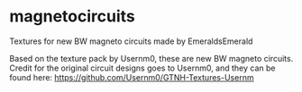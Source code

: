 # magnetocircuits
Textures for new BW magneto circuits made by EmeraldsEmerald

Based on the texture pack by Usernm0, these are new BW magneto circuits. Credit for the original circuit designs goes to Usernm0, and they can be found here: https://github.com/Usernm0/GTNH-Textures-Usernm

